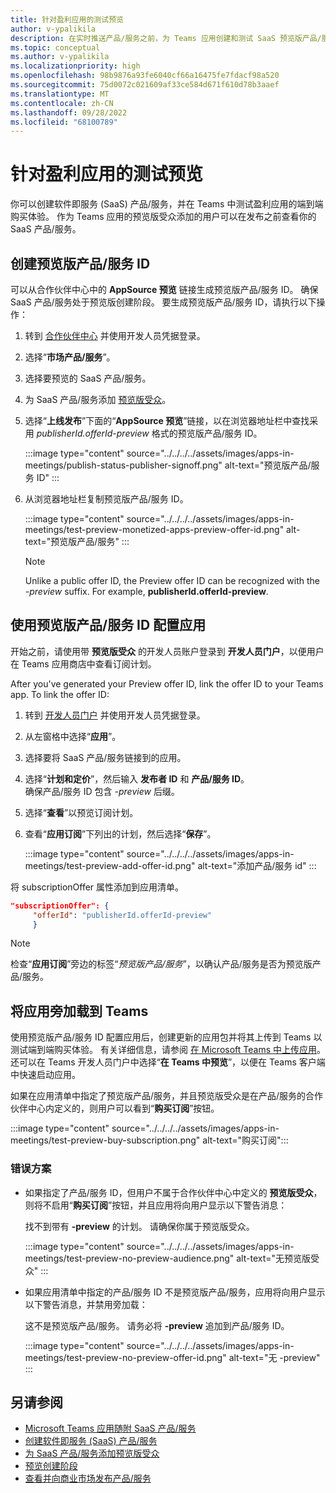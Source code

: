 ```yaml
---
title: 针对盈利应用的测试预览
author: v-ypalikila
description: 在实时推送产品/服务之前，为 Teams 应用创建和测试 SaaS 预览版产品/服务。 创建预览产品/服务 ID，使用预览产品/服务 ID 配置应用，并旁加载。
ms.topic: conceptual
ms.author: v-ypalikila
ms.localizationpriority: high
ms.openlocfilehash: 98b9876a93fe6040cf66a16475fe7fdacf98a520
ms.sourcegitcommit: 75d0072c021609af33ce584d671f610d78b3aaef
ms.translationtype: MT
ms.contentlocale: zh-CN
ms.lasthandoff: 09/28/2022
ms.locfileid: "68100789"
---
```

# <a name="test-preview-for-monetized-apps"></a>针对盈利应用的测试预览

你可以创建软件即服务 (SaaS) 产品/服务，并在 Teams 中测试盈利应用的端到端购买体验。 作为 Teams 应用的预览版受众添加的用户可以在发布之前查看你的 SaaS 产品/服务。

## <a name="create-a-preview-offer-id"></a>创建预览版产品/服务 ID

可以从合作伙伴中心中的 **AppSource 预览** 链接生成预览版产品/服务 ID。 确保 SaaS 产品/服务处于预览版创建阶段。 要生成预览版产品/服务 ID，请执行以下操作：

1. 转到 [合作伙伴中心](https://go.microsoft.com/fwlink/?linkid=2166002) 并使用开发人员凭据登录。
1. 选择“**市场产品/服务**”。
1. 选择要预览的 SaaS 产品/服务。
1. 为 SaaS 产品/服务添加 [预览版受众](/azure/marketplace/create-new-saas-offer-preview)。
1. 选择“**上线发布**”下面的“**AppSource 预览**”链接，以在浏览器地址栏中查找采用 *publisherId.offerId-preview* 格式的预览版产品/服务 ID。

    :::image type="content" source="../../../../assets/images/apps-in-meetings/publish-status-publisher-signoff.png" alt-text="预览版产品/服务 ID" :::

1. 从浏览器地址栏复制预览版产品/服务 ID。

      :::image type="content" source="../../../../assets/images/apps-in-meetings/test-preview-monetized-apps-preview-offer-id.png" alt-text="预览版产品/服务" :::

    > [!NOTE]
    > Unlike a public offer ID, the Preview offer ID can be recognized with the *-preview* suffix. For example, **publisherId.offerId-preview**.

## <a name="configure-your-app-with-the-preview-offer-id"></a>使用预览版产品/服务 ID 配置应用

开始之前，请使用带 **预览版受众** 的开发人员账户登录到 **开发人员门户**，以便用户在 Teams 应用商店中查看订阅计划。

After you've generated your Preview offer ID, link the offer ID to your Teams app. To link the offer ID:

1. 转到 [开发人员门户](https://dev.teams.microsoft.com/) 并使用开发人员凭据登录。
1. 从左窗格中选择“**应用**”。
1. 选择要将 SaaS 产品/服务链接到的应用。
1. 选择“**计划和定价**”，然后输入 **发布者 ID** 和 **产品/服务 ID**。  
  确保产品/服务 ID 包含 *-preview* 后缀。
1. 选择“**查看**”以预览订阅计划。
1. 查看“**应用订阅**”下列出的计划，然后选择“**保存**”。

    :::image type="content" source="../../../../assets/images/apps-in-meetings/test-preview-add-offer-id.png" alt-text="添加产品/服务 id" :::

将 subscriptionOffer 属性添加到应用清单。

```json
"subscriptionOffer": {
     "offerId": "publisherId.offerId-preview"  
     }
```

>[!NOTE]
> 检查“**应用订阅**”旁边的标签“*预览版产品/服务*”，以确认产品/服务是否为预览版产品/服务。

## <a name="sideload-the-app-to-teams"></a>将应用旁加载到 Teams

使用预览版产品/服务 ID 配置应用后，创建更新的应用包并将其上传到 Teams 以测试端到端购买体验。 有关详细信息，请参阅 [在 Microsoft Teams 中上传应用](../../apps-upload.md)。 还可以在 Teams 开发人员门户中选择“**在 Teams 中预览**”，以便在 Teams 客户端中快速启动应用。

如果在应用清单中指定了预览版产品/服务，并且预览版受众是在产品/服务的合作伙伴中心内定义的，则用户可以看到“**购买订阅**”按钮。

:::image type="content" source="../../../../assets/images/apps-in-meetings/test-preview-buy-subscription.png" alt-text="购买订阅":::

### <a name="error-scenarios"></a>错误方案

* 如果指定了产品/服务 ID，但用户不属于合作伙伴中心中定义的 **预览版受众**，则将不启用“**购买订阅**”按钮，并且应用将向用户显示以下警告消息：

  找不到带有 **-preview** 的计划。 请确保你属于预览版受众。

  :::image type="content" source="../../../../assets/images/apps-in-meetings/test-preview-no-preview-audience.png" alt-text="无预览版受众" :::

* 如果应用清单中指定的产品/服务 ID 不是预览版产品/服务，应用将向用户显示以下警告消息，并禁用旁加载：
  
  这不是预览版产品/服务。 请务必将 **-preview** 追加到产品/服务 ID。

  :::image type="content" source="../../../../assets/images/apps-in-meetings/test-preview-no-preview-offer-id.png" alt-text="无 -preview" :::

## <a name="see-also"></a>另请参阅

* [Microsoft Teams 应用随附 SaaS 产品/服务](include-saas-offer.md)
* [创建软件即服务 (SaaS) 产品/服务](include-saas-offer.md#create-your-saas-offer)
* [为 SaaS 产品/服务添加预览版受众](/azure/marketplace/create-new-saas-offer-preview)
* [预览创建阶段](/azure/marketplace/review-publish-offer)
* [查看并向商业市场发布产品/服务](/azure/marketplace/review-publish-offer#validation-and-publishing-steps)
